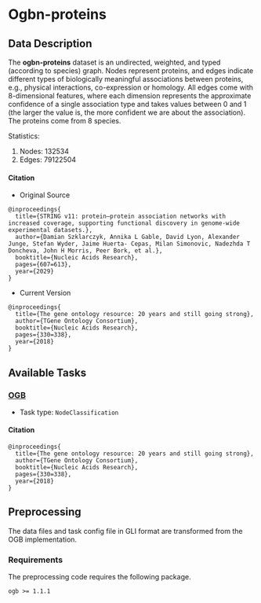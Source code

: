 # Ogbn-proteins
## Data Description

The **ogbn-proteins** dataset is an undirected, weighted, and typed (according to species) graph. Nodes represent proteins, and edges indicate different types of biologically meaningful associations between proteins, e.g., physical interactions, co-expression or homology. All edges come with 8-dimensional features, where each dimension represents the approximate confidence of a single association type and takes values between 0 and 1 (the larger the value is, the more confident we are about the association). The proteins come from 8 species.

Statistics:
1. Nodes: 132534
2. Edges: 79122504


#### Citation
- Original Source
```
@inproceedings{
  title={STRING v11: protein–protein association networks with increased coverage, supporting functional discovery in genome-wide experimental datasets.},
  author={Damian Szklarczyk, Annika L Gable, David Lyon, Alexander Junge, Stefan Wyder, Jaime Huerta- Cepas, Milan Simonovic, Nadezhda T Doncheva, John H Morris, Peer Bork, et al.},
  booktitle={Nucleic Acids Research},
  pages={607=613},
  year={2029}
}
```
- Current Version
```
@inproceedings{
  title={The gene ontology resource: 20 years and still going strong},
  author={TGene Ontology Consortium},
  booktitle={Nucleic Acids Research},
  pages={330=338},
  year={2018}
}
```

## Available Tasks
### [OGB](https://ogb.stanford.edu/docs/nodeprop/)
- Task type: `NodeClassification`

#### Citation
```
@inproceedings{
  title={The gene ontology resource: 20 years and still going strong},
  author={TGene Ontology Consortium},
  booktitle={Nucleic Acids Research},
  pages={330=338},
  year={2018}
}
```

## Preprocessing
The data files and task config file in GLI format are transformed from the OGB implementation.

### Requirements
The preprocessing code requires the following package.
```
ogb >= 1.1.1
```
